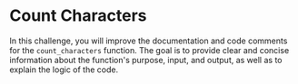 # Count Characters

In this challenge, you will improve the documentation and code comments for the `count_characters` function. The goal is to provide clear and concise information about the function's purpose, input, and output, as well as to explain the logic of the code.
